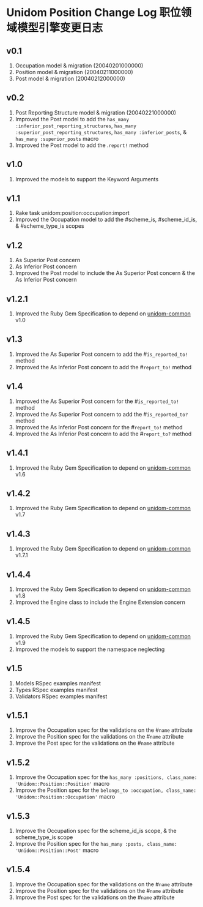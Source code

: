 # Unidom Position Change Log 职位领域模型引擎变更日志

## v0.1
1. Occupation model & migration (20040201000000)
2. Position model & migration (20040211000000)
3. Post model & migration (20040212000000)

## v0.2
1. Post Reporting Structure model & migration (20040221000000)
2. Improved the Post model to add the ``has_many :inferior_post_reporting_structures``, ``has_many :superior_post_reporting_structures``, ``has_many :inferior_posts``, & ``has_many :superior_posts`` macro
3. Improved the Post model to add the .``report!`` method

## v1.0
1. Improved the models to support the Keyword Arguments

## v1.1
1. Rake task unidom:position:occupation:import
2. Improved the Occupation model to add the #scheme_is, #scheme_id_is, & #scheme_type_is scopes

## v1.2
1. As Superior Post concern
2. As Inferior Post concern
3. Improved the Post model to include the As Superior Post concern & the As Inferior Post concern

## v1.2.1
1. Improved the Ruby Gem Specification to depend on [unidom-common](https://github.com/topbitdu/unidom-common) v1.0

## v1.3
1. Improved the As Superior Post concern to add the #``is_reported_to!`` method
2. Improved the As Inferior Post concern to add the #``report_to!`` method

## v1.4
1. Improved the As Superior Post concern for the #``is_reported_to!`` method
2. Improved the As Superior Post concern to add the #``is_reported_to?`` method
3. Improved the As Inferior Post concern for the #``report_to!`` method
4. Improved the As Inferior Post concern to add the #``report_to?`` method

## v1.4.1
1. Improved the Ruby Gem Specification to depend on [unidom-common](https://github.com/topbitdu/unidom-common) v1.6

## v1.4.2
1. Improved the Ruby Gem Specification to depend on [unidom-common](https://github.com/topbitdu/unidom-common) v1.7

## v1.4.3
1. Improved the Ruby Gem Specification to depend on [unidom-common](https://github.com/topbitdu/unidom-common) v1.7.1

## v1.4.4
1. Improved the Ruby Gem Specification to depend on [unidom-common](https://github.com/topbitdu/unidom-common) v1.8
2. Improved the Engine class to include the Engine Extension concern

## v1.4.5
1. Improved the Ruby Gem Specification to depend on [unidom-common](https://github.com/topbitdu/unidom-common) v1.9
2. Improved the models to support the namespace neglecting

## v1.5
1. Models RSpec examples manifest
2. Types RSpec examples manifest
3. Validators RSpec examples manifest

## v1.5.1
1. Improve the Occupation spec for the validations on the #``name`` attribute
2. Improve the Position spec for the validations on the #``name`` attribute
3. Improve the Post spec for the validations on the #``name`` attribute

## v1.5.2
1. Improve the Occupation spec for the ``has_many :positions, class_name: 'Unidom::Position::Position'`` macro
2. Improve the Position spec for the ``belongs_to :occupation, class_name: 'Unidom::Position::Occupation'`` macro

## v1.5.3
1. Improve the Occupation spec for the scheme_id_is scope, & the scheme_type_is scope
2. Improve the Position spec for the ``has_many :posts, class_name: 'Unidom::Position::Post'`` macro

## v1.5.4
1. Improve the Occupation spec for the validations on the #``name`` attribute
2. Improve the Position spec for the validations on the #``name`` attribute
3. Improve the Post spec for the validations on the #``name`` attribute
